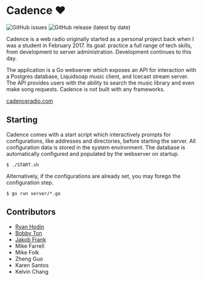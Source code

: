 # Cadence ♥
![GitHub issues](https://img.shields.io/github/issues/kenellorando/cadence?style=flat-square)
![GitHub release (latest by date)](https://img.shields.io/github/v/release/kenellorando/cadence?style=flat-square)

Cadence is a web radio originally started as a personal project back when I was a student in February 2017. Its goal: practice a full range of tech skills, from development to server administration. Development continues to this day.

The application is a Go webserver which exposes an API for interaction with a Postgres database, Liquidsoap music client, and Icecast stream server. The API provides users with the ability to search the music library and even make song requests. Cadence is not built with any frameworks.

[cadenceradio.com](https://cadenceradio.com)

## Starting
Cadence comes with a start script which interactively prompts for configurations, like addresses and directories, before starting the server. All configuration data is stored in the system environment. The database is automatically configured and populated by the webserver on startup.
```
$ ./START.sh
```
Alternatively, if the configurations are already set, you may forego the configuration step.
```
$ go run server/*.go
```

## Contributors
* [Ryan Hodin](https://github.com/za419)
* [Bobby Ton](https://github.com/bobbyt1997)
* [Jakob Frank](https://github.com/jakobfrank)
* Mike Farrell
* Mike Folk
* Zheng Guo
* Karen Santos
* Kelvin Chang
